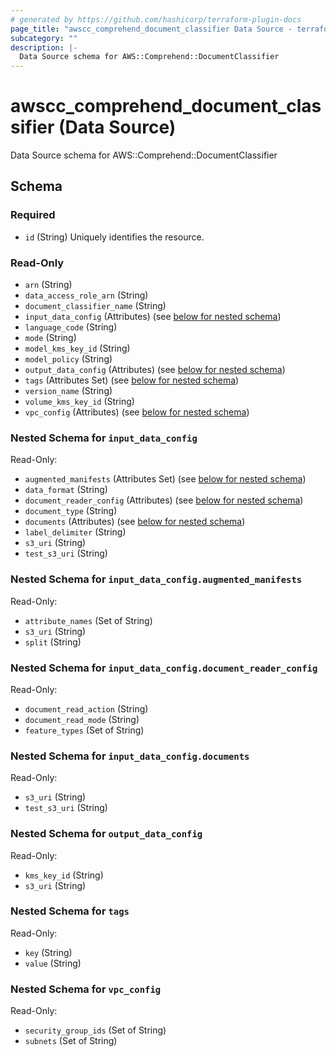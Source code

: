 ```yaml
---
# generated by https://github.com/hashicorp/terraform-plugin-docs
page_title: "awscc_comprehend_document_classifier Data Source - terraform-provider-awscc"
subcategory: ""
description: |-
  Data Source schema for AWS::Comprehend::DocumentClassifier
---
```


# awscc_comprehend_document_classifier (Data Source)

Data Source schema for AWS::Comprehend::DocumentClassifier



<!-- schema generated by tfplugindocs -->
## Schema

### Required

- `id` (String) Uniquely identifies the resource.

### Read-Only

- `arn` (String)
- `data_access_role_arn` (String)
- `document_classifier_name` (String)
- `input_data_config` (Attributes) (see [below for nested schema](#nestedatt--input_data_config))
- `language_code` (String)
- `mode` (String)
- `model_kms_key_id` (String)
- `model_policy` (String)
- `output_data_config` (Attributes) (see [below for nested schema](#nestedatt--output_data_config))
- `tags` (Attributes Set) (see [below for nested schema](#nestedatt--tags))
- `version_name` (String)
- `volume_kms_key_id` (String)
- `vpc_config` (Attributes) (see [below for nested schema](#nestedatt--vpc_config))

<a id="nestedatt--input_data_config"></a>
### Nested Schema for `input_data_config`

Read-Only:

- `augmented_manifests` (Attributes Set) (see [below for nested schema](#nestedatt--input_data_config--augmented_manifests))
- `data_format` (String)
- `document_reader_config` (Attributes) (see [below for nested schema](#nestedatt--input_data_config--document_reader_config))
- `document_type` (String)
- `documents` (Attributes) (see [below for nested schema](#nestedatt--input_data_config--documents))
- `label_delimiter` (String)
- `s3_uri` (String)
- `test_s3_uri` (String)

<a id="nestedatt--input_data_config--augmented_manifests"></a>
### Nested Schema for `input_data_config.augmented_manifests`

Read-Only:

- `attribute_names` (Set of String)
- `s3_uri` (String)
- `split` (String)


<a id="nestedatt--input_data_config--document_reader_config"></a>
### Nested Schema for `input_data_config.document_reader_config`

Read-Only:

- `document_read_action` (String)
- `document_read_mode` (String)
- `feature_types` (Set of String)


<a id="nestedatt--input_data_config--documents"></a>
### Nested Schema for `input_data_config.documents`

Read-Only:

- `s3_uri` (String)
- `test_s3_uri` (String)



<a id="nestedatt--output_data_config"></a>
### Nested Schema for `output_data_config`

Read-Only:

- `kms_key_id` (String)
- `s3_uri` (String)


<a id="nestedatt--tags"></a>
### Nested Schema for `tags`

Read-Only:

- `key` (String)
- `value` (String)


<a id="nestedatt--vpc_config"></a>
### Nested Schema for `vpc_config`

Read-Only:

- `security_group_ids` (Set of String)
- `subnets` (Set of String)


